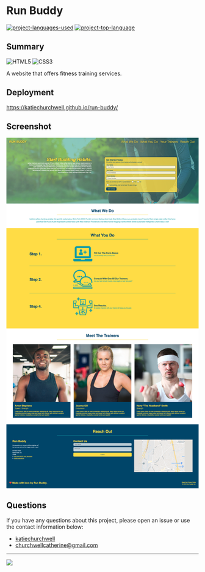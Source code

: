 # Run Buddy
  [![project-languages-used](https://img.shields.io/github/languages/count/katiechurchwell/run-buddy?color=important)](https://github.com/katiechurchwell/run-buddy)
  [![project-top-language](https://img.shields.io/github/languages/top/katiechurchwell/run-buddy?color=blueviolet)](https://github.com/katiechurchwell/run-buddy)


## Summary
![HTML5](https://img.shields.io/badge/html5-%23E34F26.svg?flat&logo=html5&logoColor=white)
![CSS3](https://img.shields.io/badge/css3-%231572B6.svg?style=flat&logo=css3&logoColor=white)

A website that offers fitness training services.

## Deployment
https://katiechurchwell.github.io/run-buddy/

## Screenshot
![Screenshot of Run-Buddy](runbuddy-screenshot.png)

## Questions
  If you have any questions about this project, please open an issue or use the contact information below:
  * [katiechurchwell](https://www.github.com/katiechurchwell)
  * [churchwellcatherine@gmail.com](mailto:churchwellcatherine@gmail.com)

---
  ![](https://img.shields.io/badge/license-MIT-blue)